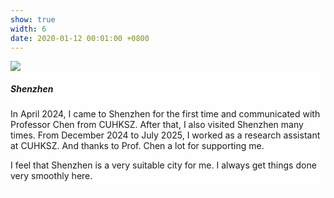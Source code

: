 ```yaml
---
show: true
width: 6
date: 2020-01-12 00:01:00 +0800
---
```

<div>
  <img data-src="{{ 'assets/images/covers/shenzhen.jpg' | relative_url }}" class="lazy w-100 rounded-sm" src="{{ '/assets/images/empty_300x200.png' | relative_url }}">

  <div class="card-img-overlay" style="overflow: scroll; background: rgb(255,255,255,0.8)">
    <h5 class="card-title">Shenzhen</h5>
    <p class="card-text">
      <p>In April 2024, I came to Shenzhen for the first time and communicated with Professor Chen from CUHKSZ. After that, I also visited Shenzhen many times. From December 2024 to July 2025, I worked as a research assistant at CUHKSZ. And thanks to Prof. Chen a lot for supporting me.</p>
      <p>I feel that Shenzhen is a very suitable city for me. I always get things done very smoothly here.</p>
    </p>
  </div>
</div>
